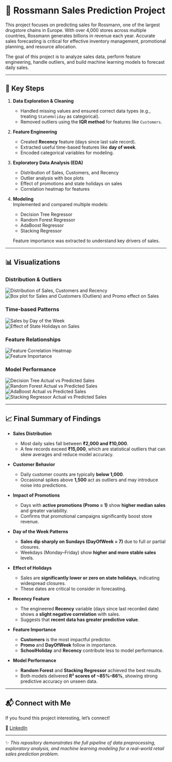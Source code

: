 # 🛒 Rossmann Sales Prediction Project  

This project focuses on predicting sales for Rossmann, one of the largest drugstore chains in Europe. With over 4,000 stores across multiple countries, Rossmann generates billions in revenue each year. Accurate sales forecasting is critical for effective inventory management, promotional planning, and resource allocation.  

The goal of this project is to analyze sales data, perform feature engineering, handle outliers, and build machine learning models to forecast daily sales.  

---

## 📌 Key Steps  

1. **Data Exploration & Cleaning**  
   - Handled missing values and ensured correct data types (e.g., treating `StateHoliday` as categorical).  
   - Removed outliers using the **IQR method** for features like `Customers`.  

2. **Feature Engineering**  
   - Created **Recency** feature (days since last sale record).  
   - Extracted useful time-based features like **day of week**.  
   - Encoded categorical variables for modeling.  

3. **Exploratory Data Analysis (EDA)**  
   - Distribution of Sales, Customers, and Recency  
   - Outlier analysis with box plots  
   - Effect of promotions and state holidays on sales  
   - Correlation heatmap for features  

4. **Modeling**  
   Implemented and compared multiple models:  
   - Decision Tree Regressor  
   - Random Forest Regressor  
   - AdaBoost Regressor  
   - Stacking Regressor  

   Feature importance was extracted to understand key drivers of sales.  

---

## 📊 Visualizations  

### Distribution & Outliers  
![Distribution of Sales, Customers and Recency](images/Distribution%20of%20Sales%2C%20Customers%20and%20Recency.png)  
![Box plot for Sales and Customers (Outliers) and Promo effect on Sales](images/Box%20plot%20for%20Sales%20and%20Customers%20%28Outliers%29%20and%20Promo%20effect%20on%20Sales.png)  

### Time-based Patterns  
![Sales by Day of the Week](images/Sales%20by%20Day%20of%20the%20Week.png)  
![Effect of State Holidays on Sales](images/Effect%20of%20State%20Holidays%20on%20Sales.png)  

### Feature Relationships  
![Feature Correlation Heatmap](images/Feature%20Correlation%20Heatmap.png)  
![Feature Importance](images/Feature%20Importance.png)  

### Model Performance  
![Decision Tree Actual vs Predicted Sales](images/Decision%20Tree%20Actual%20vs%20Predicted%20Sales.png)  
![Random Forest Actual vs Predicted Sales](images/Random%20Forest%20Actual%20vs%20Predicted%20Sales.png)  
![AdaBoost Actual vs Predicted Sales](images/AdaBoost%20Actual%20vs%20Predicted%20Sales.png)  
![Stacking Regressor Actual vs Predicted Sales](images/Stacking%20Regressor%20Actual%20vs%20Predicted%20Sales.png)  

---

## 📈 Final Summary of Findings  

- **Sales Distribution**  
  - Most daily sales fall between **₹2,000 and ₹10,000**.  
  - A few records exceed **₹15,000**, which are statistical outliers that can skew averages and reduce model accuracy.  

- **Customer Behavior**  
  - Daily customer counts are typically **below 1,000**.  
  - Occasional spikes above **1,500** act as outliers and may introduce noise into predictions.  

- **Impact of Promotions**  
  - Days with **active promotions (Promo = 1)** show **higher median sales** and greater variability.  
  - Confirms that promotional campaigns significantly boost store revenue.  

- **Day of the Week Patterns**  
  - **Sales dip sharply on Sundays (DayOfWeek = 7)** due to full or partial closures.  
  - Weekdays (Monday–Friday) show **higher and more stable sales** levels.  

- **Effect of Holidays**  
  - Sales are **significantly lower or zero on state holidays**, indicating widespread closures.  
  - These dates are critical to consider in forecasting.  

- **Recency Feature**  
  - The engineered **Recency** variable (days since last recorded date) shows a **slight negative correlation** with sales.  
  - Suggests that **recent data has greater predictive value**.  

- **Feature Importance**  
  - **Customers** is the most impactful predictor.  
  - **Promo** and **DayOfWeek** follow in importance.  
  - **SchoolHoliday** and **Recency** contribute less to model performance.  

- **Model Performance**  
  - **Random Forest** and **Stacking Regressor** achieved the best results.  
  - Both models delivered **R² scores of ~85%–86%**, showing strong predictive accuracy on unseen data.  

---

## 📬 Connect with Me  

If you found this project interesting, let’s connect!  

🔗 [LinkedIn](https://www.linkedin.com/in/indu-r-3a3767170/)  

---

✨ *This repository demonstrates the full pipeline of data preprocessing, exploratory analysis, and machine learning modeling for a real-world retail sales prediction problem.*  
